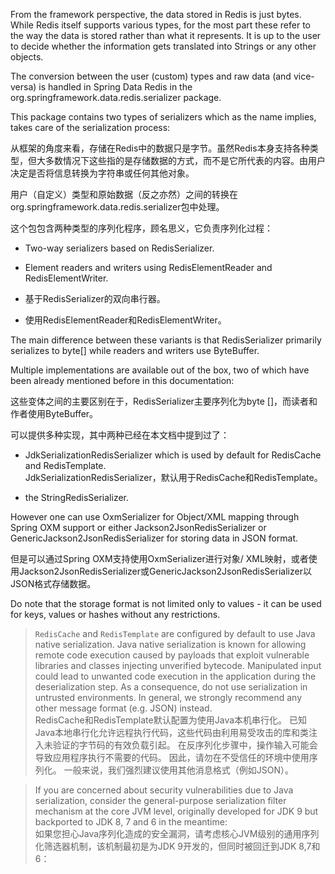 From the framework perspective, the data stored in Redis is just bytes. While Redis itself supports various types, for the most part these refer to the way the data is stored rather than what it represents. It is up to the user to decide whether the information gets translated into Strings or any other objects.

The conversion between the user (custom) types and raw data (and vice-versa) is handled in Spring Data Redis in the org.springframework.data.redis.serializer package.

This package contains two types of serializers which as the name implies, takes care of the serialization process:

从框架的角度来看，存储在Redis中的数据只是字节。虽然Redis本身支持各种类型，但大多数情况下这些指的是存储数据的方式，而不是它所代表的内容。由用户决定是否将信息转换为字符串或任何其他对象。

用户（自定义）类型和原始数据（反之亦然）之间的转换在org.springframework.data.redis.serializer包中处理。

这个包包含两种类型的序列化程序，顾名思义，它负责序列化过程：

- Two-way serializers based on RedisSerializer.

- Element readers and writers using RedisElementReader and RedisElementWriter.

- 基于RedisSerializer的双向串行器。

- 使用RedisElementReader和RedisElementWriter。

The main difference between these variants is that RedisSerializer primarily serializes to byte[] while readers and writers use ByteBuffer.

Multiple implementations are available out of the box, two of which have been already mentioned before in this documentation:

这些变体之间的主要区别在于，RedisSerializer主要序列化为byte []，而读者和作者使用ByteBuffer。

可以提供多种实现，其中两种已经在本文档中提到过了：

- JdkSerializationRedisSerializer which is used by default for RedisCache and RedisTemplate.  
  JdkSerializationRedisSerializer，默认用于RedisCache和RedisTemplate。

- the StringRedisSerializer.

However one can use OxmSerializer for Object/XML mapping through Spring OXM support or either Jackson2JsonRedisSerializer or GenericJackson2JsonRedisSerializer for storing data in JSON format.  

但是可以通过Spring OXM支持使用OxmSerializer进行对象/ XML映射，或者使用Jackson2JsonRedisSerializer或GenericJackson2JsonRedisSerializer以JSON格式存储数据。

Do note that the storage format is not limited only to values - it can be used for keys, values or hashes without any restrictions. 

>`RedisCache` and `RedisTemplate` are configured by default to use Java native serialization. Java native serialization is known for allowing remote code execution caused by payloads that exploit vulnerable libraries and classes injecting unverified bytecode. Manipulated input could lead to unwanted code execution in the application during the deserialization step. As a consequence, do not use serialization in untrusted environments. In general, we strongly recommend any other message format (e.g. JSON) instead.  
RedisCache和RedisTemplate默认配置为使用Java本机串行化。 已知Java本地串行化允许远程执行代码，这些代码由利用易受攻击的库和类注入未验证的字节码的有效负载引起。 在反序列化步骤中，操作输入可能会导致应用程序执行不需要的代码。 因此，请勿在不受信任的环境中使用序列化。 一般来说，我们强烈建议使用其他消息格式（例如JSON）。

>If you are concerned about security vulnerabilities due to Java serialization, consider the general-purpose serialization filter mechanism at the core JVM level, originally developed for JDK 9 but backported to JDK 8, 7 and 6 in the meantime:  
如果您担心Java序列化造成的安全漏洞，请考虑核心JVM级别的通用序列化筛选器机制，该机制最初是为JDK 9开发的，但同时被回迁到JDK 8,7和6：